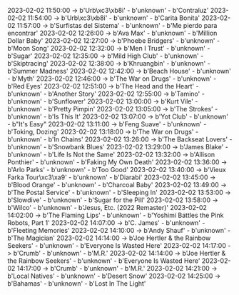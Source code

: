 2023-02-02 11:50:00 -> b'Urb\xc3\xb8i' - b'unknown' - b'Contraluz'
2023-02-02 11:54:00 -> b'Urb\xc3\xb8i' - b'unknown' - b'Carita Bonita'
2023-02-02 11:57:00 -> b'Surfistas del Sistema' - b'unknown' - b'Me pierdo para encontrar'
2023-02-02 12:26:00 -> b'Ava Max' - b'unknown' - b'Million Dollar Baby'
2023-02-02 12:27:00 -> b'Phoebe Bridgers' - b'unknown' - b'Moon Song'
2023-02-02 12:32:00 -> b'Men I Trust' - b'unknown' - b'Sugar'
2023-02-02 12:35:00 -> b'Mild High Club' - b'unknown' - b'Skiptracing'
2023-02-02 12:38:00 -> b'Khruangbin' - b'unknown' - b'Summer Madness'
2023-02-02 12:42:00 -> b'Beach House' - b'unknown' - b'Myth'
2023-02-02 12:46:00 -> b'The War on Drugs' - b'unknown' - b'Red Eyes'
2023-02-02 12:51:00 -> b'The Head and the Heart' - b'unknown' - b'Another Story'
2023-02-02 12:55:00 -> b'Tamino' - b'unknown' - b'Sunflower'
2023-02-02 13:00:00 -> b'Kurt Vile' - b'unknown' - b'Pretty Pimpin'
2023-02-02 13:05:00 -> b'The Strokes' - b'unknown' - b'Is This It'
2023-02-02 13:07:00 -> b'Yot Club' - b'unknown' - b"It's Easy"
2023-02-02 13:11:00 -> b'Feng Suave' - b'unknown' - b'Toking, Dozing'
2023-02-02 13:18:00 -> b'The War on Drugs' - b'unknown' - b'In Chains'
2023-02-02 13:26:00 -> b'The Backseat Lovers' - b'unknown' - b'Snowbank Blues'
2023-02-02 13:29:00 -> b'James Blake' - b'unknown' - b'Life Is Not the Same'
2023-02-02 13:32:00 -> b'Allison Ponthier' - b'unknown' - b'Faking My Own Death'
2023-02-02 13:36:00 -> b'Arlo Parks' - b'unknown' - b'Too Good'
2023-02-02 13:40:00 -> b'Vieux Farka Tour\xc3\xa9' - b'unknown' - b'Diarabi'
2023-02-02 13:45:00 -> b'Blood Orange' - b'unknown' - b'Charcoal Baby'
2023-02-02 13:49:00 -> b'The Postal Service' - b'unknown' - b'Sleeping In'
2023-02-02 13:53:00 -> b'Slowdive' - b'unknown' - b'Sugar for the Pill'
2023-02-02 13:58:00 -> b'Wilco' - b'unknown' - b'Jesus, Etc. (2022 Remaster)'
2023-02-02 14:02:00 -> b'The Flaming Lips' - b'unknown' - b'Yoshimi Battles the Pink Robots, Part 1'
2023-02-02 14:07:00 -> b'C. James' - b'unknown' - b'Fleeting Memories'
2023-02-02 14:10:00 -> b'Andy Shauf' - b'unknown' - b'The Magician'
2023-02-02 14:14:00 -> b'Joe Hertler & the Rainbow Seekers' - b'unknown' - b'Everyone Is Wasted Here'
2023-02-02 14:17:00 -> b'Crumb' - b'unknown' - b'M.R.'
2023-02-02 14:14:00 -> b'Joe Hertler & the Rainbow Seekers' - b'unknown' - b'Everyone Is Wasted Here'
2023-02-02 14:17:00 -> b'Crumb' - b'unknown' - b'M.R.'
2023-02-02 14:21:00 -> b'Local Natives' - b'unknown' - b'Desert Snow'
2023-02-02 14:25:00 -> b'Bahamas' - b'unknown' - b'Lost In The Light'
